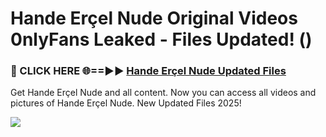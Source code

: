 # Hande Erçel Nude Original Videos 0nlyFans Leaked - Files Updated! ()

<h3>🔴 CLICK HERE 🌐==►► <a href="https://tinyurl.com/2p9ay9w9" rel="nofollow">Hande Erçel Nude Updated Files</a></h3>

Get Hande Erçel Nude and all content. Now you can access all videos and pictures of Hande Erçel Nude. New Updated Files 2025!

[![](https://i.imgur.com/KQgVmj3.gif)](https://tinyurl.com/2p9ay9w9)
